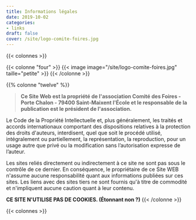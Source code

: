 ```yaml
---
title: Informations légales
date: 2019-10-02
categories: 
- links
draft: false
cover: /site/logo-comite-foires.jpg
---
```

<!--more-->
{{< colonnes >}}

{{< colonne "four" >}}
{{< image image="/site/logo-comite-foires.jpg" taille="petite" >}}
{{< /colonne >}}

{{% colonne "twelve" %}}
> **Ce Site Web est la propriété de l'association
Comité des Foires - Porte Chalon - 79400 Saint-Maixent l'École
et le responsable de la publication est le président de l'association.**

Le Code de la Propriété Intellectuelle et, plus généralement, les traités et accords internationaux comportant des dispositions relatives à la protection des droits d'auteurs, interdisent, quel que soit le procédé utilisé, intégralement ou partiellement, la représentation, la reproduction, pour un usage autre que privé ou la modification sans l’autorisation expresse de l’auteur.

Les sites reliés directement ou indirectement à ce site ne sont pas sous le contrôle de ce dernier. En conséquence, le propriétaire de ce Site WEB n'assume aucune responsabilité quant aux informations publiées sur ces sites. Les liens avec des sites tiers ne sont fournis qu'à titre de commodité et n'impliquent aucune caution quant à leur contenu.

**CE SITE N'UTILISE PAS DE COOKIES. (Étonnant non ?)**
{{< /colonne >}}

{{< colonnes >}}
